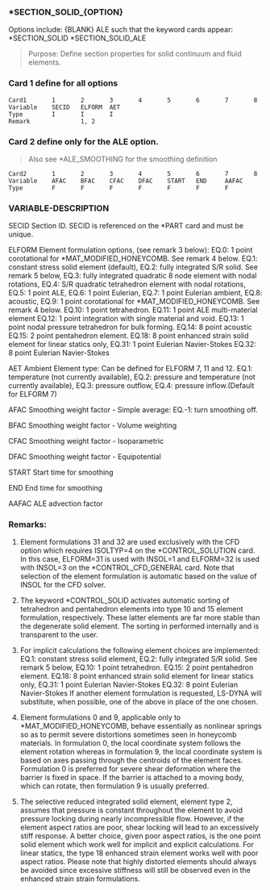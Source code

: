 ### *SECTION_SOLID_{OPTION}

Options include:
	{BLANK}
	ALE
such that the keyword cards appear:
	*SECTION_SOLID
	*SECTION_SOLID_ALE

> Purpose: Define section properties for solid continuum and fluid elements.

### Card 1 define for all options

```card
Card1		1		2		3		4		5		6		7		8
Variable	SECID	ELFORM	AET
Type		I		I		I
Remark				1, 2
```

### Card 2 define only for the ALE option.
> Also see *ALE_SMOOTHING for the smoothing definition

```card
Card2		1		2		3		4		5		6		7		8
Variable 	AFAC	BFAC 	CFAC 	DFAC 	START 	END 	AAFAC
Type 		F		F		F		F		F		F		F
```

### VARIABLE-DESCRIPTION

SECID 	Section ID. SECID is referenced on the *PART card and must be unique.

ELFORM 	Element formulation options, (see remark 3 below):
			EQ.0: 1 point corotational for *MAT_MODIFIED_HONEYCOMB.
				  See remark 4 below.
			EQ.1: constant stress solid element (default),
			EQ.2: fully integrated S/R solid. See remark 5 below,
			EQ.3: fully integrated quadratic 8 node element with nodal rotations,
			EQ.4: S/R quadratic tetrahedron element with nodal rotations,
			EQ.5: 1 point ALE,
			EQ.6: 1 point Eulerian,
			EQ.7: 1 point Eulerian ambient,
			EQ.8: acoustic,
			EQ.9: 1 point corotational for *MAT_MODIFIED_HONEYCOMB.
			 See remark 4 below.
			EQ.10: 1 point tetrahedron.
			EQ.11: 1 point ALE multi-material element
			EQ.12: 1 point integration with single material and void.
			EQ.13: 1 point nodal pressure tetrahedron for bulk forming.
			EQ.14: 8 point acoustic
			EQ.15: 2 point pentahedron element.
			EQ.18: 8 point enhanced strain solid element for linear statics only,
			EQ.31: 1 point Eulerian Navier-Stokes
			EQ.32: 8 point Eulerian Navier-Stokes
			
AET 	Ambient Element type: Can be defined for ELFORM 7, 11 and 12.
			EQ.1: temperature (not currently available),
			EQ.2: pressure and temperature (not currently available),
			EQ.3: pressure outflow,
			EQ.4: pressure inflow.(Default for ELFORM 7)
			
AFAC 	Smoothing weight factor - Simple average:
			EQ.-1: turn smoothing off.

BFAC 	Smoothing weight factor - Volume weighting

CFAC 	Smoothing weight factor - Isoparametric

DFAC 	Smoothing weight factor - Equipotential

START 	Start time for smoothing

END 	End time for smoothing

AAFAC 	ALE advection factor

### Remarks:

1. Element formulations 31 and 32 are used exclusively with the CFD option which requires
	ISOLTYP=4 on the *CONTROL_SOLUTION card. In this case, ELFORM=31 is used with
	INSOL=1 and ELFORM=32 is used with INSOL=3 on the *CONTROL_CFD_GENERAL
	card. Note that selection of the element formulation is automatic based on the value of INSOL
	for the CFD solver.
	
2. The keyword *CONTROL_SOLID activates automatic sorting of tetrahedron and pentahedron
	elements into type 10 and 15 element formulation, respectively. These latter elements are far
	more stable than the degenerate solid element. The sorting in performed internally and is
	transparent to the user.
	
3. For implicit calculations the following element choices are implemented:
		EQ.1: constant stress solid element,
		EQ.2: fully integrated S/R solid. See remark 5 below,
		EQ.10: 1 point tetrahedron.
		EQ.15: 2 point pentahedron element.
		EQ.18: 8 point enhanced strain solid element for linear statics only,
		EQ.31: 1 point Eulerian Navier-Stokes
		EQ.32: 8 point Eulerian Navier-Stokes
   If another element formulation is requested, LS-DYNA will substitute, when possible, one of
	the above in place of the one chosen.
	
4. Element formulations 0 and 9, applicable only to *MAT_MODIFIED_HONEYCOMB, behave
	essentially as nonlinear springs so as to permit severe distortions sometimes seen in honeycomb
	materials. In formulation 0, the local coordinate system follows the element rotation whereas in
	formulation 9, the local coordinate system is based on axes passing through the centroids of the
	element faces. Formulation 0 is preferred for severe shear deformation where the barrier is
	fixed in space. If the barrier is attached to a moving body, which can rotate, then formulation 9
	is usually preferred.
	
5. The selective reduced integrated solid element, element type 2, assumes that pressure is
	constant throughout the element to avoid pressure locking during nearly incompressible flow.
	However, if the element aspect ratios are poor, shear locking will lead to an excessively stiff
	response. A better choice, given poor aspect ratios, is the one point solid element which work
	well for implicit and explicit calculations. For linear statics, the type 18 enhanced strain element
	works well with poor aspect ratios. Please note that highly distorted elements should always
	be avoided since excessive stiffness will still be observed even in the enhanced strain strain
	formulations.
